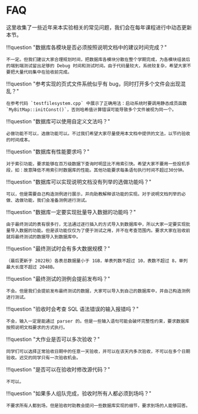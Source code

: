 # FAQ

这里收集了一些近年来本实验相关的常见问题，我们会在每年课程进行中动态更新本节。

!!!question "数据库各模块是否必须按照说明文档中的建议时间完成？"

    不一定。但我们建议大家合理规划时间，把数据库各模块分散在整个学期完成，为各模块组装后的端到端测试留出足够的 Debug 时间和测试时间。由于代码量较大，系统较复杂，希望大家不要把大量代码集中在验收前完成。

!!!question "参考实现的页式文件系统似乎有 bug，同时打开多个文件会出现混乱？"

    在参考代码 `testfilesystem.cpp` 中展示了正确用法：启动系统时要调用静态成员函数 `MyBitMap::initConst()`，否则哈希值计算错误可能导致多个文件被视为同一个。

!!!question "数据库可以使用自定义文法吗？"

    必做功能不可以，选做功能可以。不过我们希望大家尽量使用本文档中提供的文法，以节约验收的时间成本。

!!!question "数据库有性能要求吗？"

    对于索引功能，要求能够在百万级数据下查询时明显比不用索引快。希望大家不要用一些投机手段，如：故意降低不用索引时数据库的性能。其他功能要求每条语句执行时间不超过30分钟。

!!!question "数据库可以实现说明文档没有列举的选做功能吗？"

    可以，但是需要自己构造测例进行展示，并向助教解释该功能的实现。对于说明文档列举的必做、选做功能，我们会准备测例进行测试。

!!!question "数据库一定要实现批量导入数据的功能吗？"

    由于最终测试的表有很多行，无法通过逐行插入的方式导入到数据库中，所以大家一定要实现批量导入数据的功能。但是该功能仅仅为了便于测试之用，并不在考查范围内。要求大家在验收前就将最终测试的数据导入到数据库中。

!!!question "最终测试时会有多大数据规模？"

    （最后更新于 2022秋）各表总数据量小于 1GB，单表列数不超过 10，表数不超过 8，单列最大长度不超过 2048B。

!!!question "最终测试的测例会提前发布吗？"

    不会。但是我们会提前发布最终测试的数据，大家可以导入到自己的数据库中，并自己构造测例进行测试。

!!!question "验收时会考查 SQL 语法错误的输入报错吗？"

    不会，输入一定是能通过 parser 的。但是一些输入语句可能会破坏完整性约束，要求数据库按照说明文档要求的方式执行。

!!!question "大作业是否可以多次验收？"

    同学们可以选择正常验收日期中的任意一天验收，并可以在该天内多次验收，不可以在多个日期验收。迟交的同学只有一次验收机会。

!!!question "是否可以在验收时修改源代码？"

    不可以。

!!!question "如果多人组队完成，验收时所有人都必须到场吗？"

    不要求所有人都到场，但是验收时助教会提问一些数据库实现的细节，要求到场的人能够回答。


